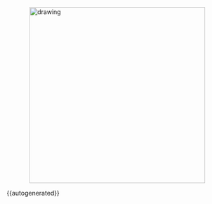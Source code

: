 <img src="/img/row_red.svg" alt="drawing" width="400px" style="display: block; margin-left: auto; margin-right: auto"/>

{{autogenerated}}
